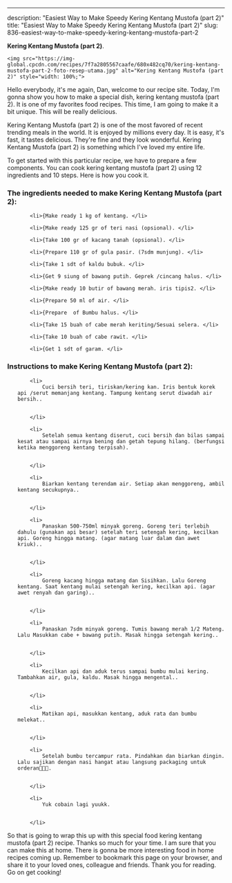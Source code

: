 ---
description: "Easiest Way to Make Speedy Kering Kentang Mustofa (part 2)"
title: "Easiest Way to Make Speedy Kering Kentang Mustofa (part 2)"
slug: 836-easiest-way-to-make-speedy-kering-kentang-mustofa-part-2

<p>
	<strong>Kering Kentang Mustofa (part 2)</strong>. 
	
</p>
<p>
	
	<img src="https://img-global.cpcdn.com/recipes/7f7a2805567caafe/680x482cq70/kering-kentang-mustofa-part-2-foto-resep-utama.jpg" alt="Kering Kentang Mustofa (part 2)" style="width: 100%;">
	
	
</p>
<p>
	Hello everybody, it's me again, Dan, welcome to our recipe site. Today, I'm gonna show you how to make a special dish, kering kentang mustofa (part 2). It is one of my favorites food recipes. This time, I am going to make it a bit unique. This will be really delicious.
</p>
	
<p>
	
</p>
<p>
	Kering Kentang Mustofa (part 2) is one of the most favored of recent trending meals in the world. It is enjoyed by millions every day. It is easy, it's fast, it tastes delicious. They're fine and they look wonderful. Kering Kentang Mustofa (part 2) is something which I've loved my entire life.
</p>

<p>
To get started with this particular recipe, we have to prepare a few components. You can cook kering kentang mustofa (part 2) using 12 ingredients and 10 steps. Here is how you cook it.
</p>

<h3>The ingredients needed to make Kering Kentang Mustofa (part 2):</h3>

<ol>
	
		<li>{Make ready 1 kg of kentang. </li>
	
		<li>{Make ready 125 gr of teri nasi (opsional). </li>
	
		<li>{Take 100 gr of kacang tanah (opsional). </li>
	
		<li>{Prepare 110 gr of gula pasir. (7sdm munjung). </li>
	
		<li>{Take 1 sdt of kaldu bubuk. </li>
	
		<li>{Get 9 siung of bawang putih. Geprek /cincang halus. </li>
	
		<li>{Make ready 10 butir of bawang merah. iris tipis2. </li>
	
		<li>{Prepare 50 ml of air. </li>
	
		<li>{Prepare  of Bumbu halus. </li>
	
		<li>{Take 15 buah of cabe merah keriting/Sesuai selera. </li>
	
		<li>{Take 10 buah of cabe rawit. </li>
	
		<li>{Get 1 sdt of garam. </li>
	
</ol>
<p>
	
</p>

<h3>Instructions to make Kering Kentang Mustofa (part 2):</h3>

<ol>
	
		<li>
			Cuci bersih teri, tiriskan/kering kan. Iris bentuk korek api /serut memanjang kentang. Tampung kentang serut diwadah air bersih..
			
			
		</li>
	
		<li>
			Setelah semua kentang diserut, cuci bersih dan bilas sampai kesat atau sampai airnya bening dan getah tepung hilang. (berfungsi ketika menggoreng kentang terpisah).
			
			
		</li>
	
		<li>
			Biarkan kentang terendam air. Setiap akan menggoreng, ambil kentang secukupnya..
			
			
		</li>
	
		<li>
			Panaskan 500-750ml minyak goreng. Goreng teri terlebih dahulu (gunakan api besar) setelah teri setengah kering, kecilkan api. Goreng hingga matang. (agar matang luar dalam dan awet kriuk)..
			
			
		</li>
	
		<li>
			Goreng kacang hingga matang dan Sisihkan. Lalu Goreng kentang. Saat kentang mulai setengah kering, kecilkan api. (agar awet renyah dan garing)..
			
			
		</li>
	
		<li>
			Panaskan 7sdm minyak goreng. Tumis bawang merah 1/2 Mateng. Lalu Masukkan cabe + bawang putih. Masak hingga setengah kering..
			
			
		</li>
	
		<li>
			Kecilkan api dan aduk terus sampai bumbu mulai kering. Tambahkan air, gula, kaldu. Masak hingga mengental..
			
			
		</li>
	
		<li>
			Matikan api, masukkan kentang, aduk rata dan bumbu melekat..
			
			
		</li>
	
		<li>
			Setelah bumbu tercampur rata. Pindahkan dan biarkan dingin. Lalu sajikan dengan nasi hangat atau langsung packaging untuk orderan💃🤑🤑.
			
			
		</li>
	
		<li>
			Yuk cobain lagi yuukk.
			
			
		</li>
	
</ol>

<p>
	
</p>

<p>
	So that is going to wrap this up with this special food kering kentang mustofa (part 2) recipe. Thanks so much for your time. I am sure that you can make this at home. There is gonna be more interesting food in home recipes coming up. Remember to bookmark this page on your browser, and share it to your loved ones, colleague and friends. Thank you for reading. Go on get cooking!
</p>
